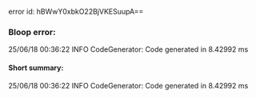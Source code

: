 error id: hBWwY0xbkO22BjVKESuupA==
### Bloop error:

25/06/18 00:36:22 INFO CodeGenerator: Code generated in 8.42992 ms
#### Short summary: 

25/06/18 00:36:22 INFO CodeGenerator: Code generated in 8.42992 ms